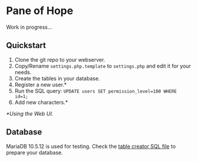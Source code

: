 # Pane of Hope

Work in progress...


## Quickstart

1. Clone the git repo to your webserver.
1. Copy/Rename `settings.php.template` to `settings.php` and edit it for your needs.
1. Create the tables in your database.
1. Register a new user.\*
1. Run the SQL query: `UPDATE users SET permission_level=100 WHERE id=1;`
1. Add new characters.\*

*\*Using the Web UI.*

## Database

MariaDB 10.5.12 is used for testing.
Check the [table creator SQL file][table-creator-sql] to prepare your database.


[table-creator-sql]: CREATE_TABLE.sql
